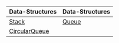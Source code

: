 | Data-Structures | Data-Structures |
| --- | --- |
| [Stack](/DataStructures/Stack) | [Queue](/DataStructures/Queue)
| [CircularQueue](/DataStructures/CircularQueue)

